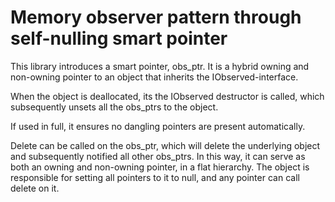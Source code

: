# Memory observer pattern through self-nulling smart pointer

This library introduces a smart pointer, obs_ptr. It is a hybrid owning and non-owning pointer to an object that inherits the IObserved-interface.

When the object is deallocated, its the IObserved destructor is called, which subsequently unsets all the obs_ptrs to the object.

If used in full, it ensures no dangling pointers are present automatically.

Delete can be called on the obs_ptr, which will delete the underlying object and subsequently notified all other obs_ptrs. In this way, it can serve as both an owning and non-owning pointer, in a flat hierarchy. The object is responsible for setting all pointers to it to null, and any pointer can call delete on it.

